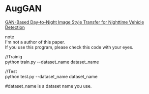 # AugGAN

<a href="https://ieeexplore.ieee.org/abstract/document/8950077">GAN-Based Day-to-Night Image Style Transfer for Nighttime Vehicle Detection</a>


note<br>
I'm not a author of this paper.<br>
If you use this program, please check this code with your eyes.<br>

//Trainig<br>
python train.py --dataset_name dataset_name<br>

//Test<br>
python test.py --dataset_name dataset_name<br>

#dataset_name is a dataset name you use.
